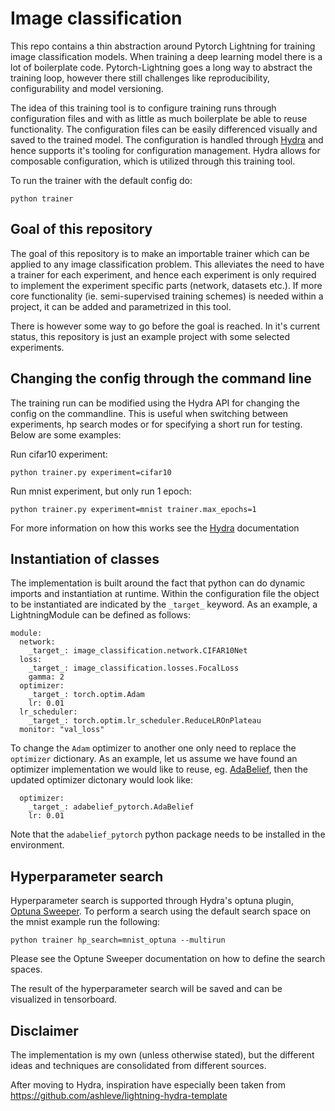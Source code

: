 # Image classification

This repo contains a thin abstraction around Pytorch Lightning for training
image classification models. When training a deep learning model there is a lot
of boilerplate code. Pytorch-Lightning goes a long way to abstract the training
loop, however there still challenges like reproducibility, configurability and
model versioning.

The idea of this training tool is to configure training runs through
configuration files and with as little as much boilerplate be able to reuse
functionality. The configuration files can be easily differenced visually and
saved to the trained model. The configuration is handled through
[Hydra](hydra.cc) and hence supports it's tooling for configuration management.
Hydra allows for composable configuration, which is utilized through this
training tool.

To run the trainer with the default config do:

```
python trainer
```

## Goal of this repository

The goal of this repository is to make an importable trainer which can be
applied to any image classification problem. This alleviates the need to have a
trainer for each experiment, and hence each experiment is only required to
implement the experiment specific parts (network, datasets etc.). If more core
functionality (ie. semi-supervised training schemes) is needed within a project,
it can be added and parametrized in this tool.

There is however some way to go before the goal is reached. In it's current
status, this repository is just an example project with some selected
experiments.


## Changing the config through the command line

The training run can be modified using the Hydra API for changing the config on the commandline. This is useful when switching between experiments, hp search modes or for specifying a short run for testing. Below are some examples:

Run cifar10 experiment:

```
python trainer.py experiment=cifar10
```

Run mnist experiment, but only run 1 epoch:

```
python trainer.py experiment=mnist trainer.max_epochs=1
```

For more information on how this works see the [Hydra](hydra.cc) documentation

## Instantiation of classes

The implementation is built around the fact that python can do dynamic imports
and instantiation at runtime. Within the configuration file the object to be
instantiated are indicated by the `_target_` keyword. As an example, a
LightningModule can be defined as follows:

```
module:
  network:
    _target_: image_classification.network.CIFAR10Net
  loss:
    _target_: image_classification.losses.FocalLoss
    gamma: 2
  optimizer:
    _target_: torch.optim.Adam
    lr: 0.01
  lr_scheduler:
    _target_: torch.optim.lr_scheduler.ReduceLROnPlateau
  monitor: "val_loss"
```

To change the `Adam` optimizer to another one only need to replace the
`optimizer` dictionary. As an example, let us assume we have found an optimizer
implementation we would like to reuse, eg.
[AdaBelief](https://github.com/juntang-zhuang/Adabelief-Optimizer), then the
updated optimizer dictonary would look like:

```
  optimizer:
    _target_: adabelief_pytorch.AdaBelief
    lr: 0.01
```

Note that the `adabelief_pytorch` python package needs to be installed in the
environment.

## Hyperparameter search

Hyperparameter search is supported through Hydra's optuna plugin, [Optuna
Sweeper](https://hydra.cc/docs/plugins/optuna_sweeper/). To perform a search
using the default search space on the mnist example run the following:

```
python trainer hp_search=mnist_optuna --multirun
```

Please see the Optune Sweeper documentation on how to define the search spaces.

The result of the hyperparameter search will be saved and can be visualized in tensorboard.


## Disclaimer

The implementation is my own (unless otherwise stated), but the different ideas
and techniques are consolidated from different sources.

After moving to Hydra, inspiration have especially been taken from
https://github.com/ashleve/lightning-hydra-template
